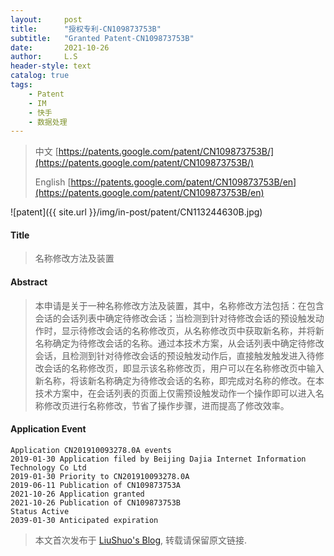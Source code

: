 ```yaml
---
layout:     post
title:      "授权专利-CN109873753B"
subtitle:   "Granted Patent-CN109873753B"
date:       2021-10-26
author:     L.S
header-style: text
catalog: true
tags:
    - Patent
    - IM
    - 快手
    - 数据处理
---
```

> 中文 [https://patents.google.com/patent/CN109873753B/](https://patents.google.com/patent/CN109873753B/)
>
> English [https://patents.google.com/patent/CN109873753B/en](https://patents.google.com/patent/CN109873753B/en)

![patent]({{ site.url }}/img/in-post/patent/CN113244630B.jpg)
#### Title
> 名称修改方法及装置












#### Abstract
> 本申请是关于一种名称修改方法及装置，其中，名称修改方法包括：在包含会话的会话列表中确定待修改会话；当检测到针对待修改会话的预设触发动作时，显示待修改会话的名称修改页，从名称修改页中获取新名称，并将新名称确定为待修改会话的名称。通过本技术方案，从会话列表中确定待修改会话，且检测到针对待修改会话的预设触发动作后，直接触发触发进入待修改会话的名称修改页，即显示该名称修改页，用户可以在名称修改页中输入新名称，将该新名称确定为待修改会话的名称，即完成对名称的修改。在本技术方案中，在会话列表的页面上仅需预设触发动作一个操作即可以进入名称修改页进行名称修改，节省了操作步骤，进而提高了修改效率。












#### Application Event
```
Application CN201910093278.0A events 
2019-01-30 Application filed by Beijing Dajia Internet Information Technology Co Ltd
2019-01-30 Priority to CN201910093278.0A
2019-06-11 Publication of CN109873753A
2021-10-26 Application granted
2021-10-26 Publication of CN109873753B
Status Active
2039-01-30 Anticipated expiration
```
> 本文首次发布于 [LiuShuo's Blog](https://liushuo.me), 
转载请保留原文链接.
